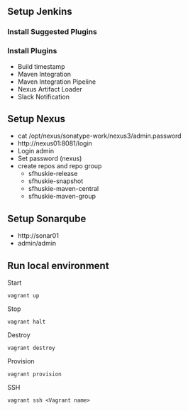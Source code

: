 ## Setup Jenkins
### Install Suggested Plugins
### Install Plugins
* Build timestamp
* Maven Integration
* Maven Integration Pipeline
* Nexus Artifact Loader
* Slack Notification

## Setup Nexus
* cat /opt/nexus/sonatype-work/nexus3/admin.password
* http://nexus01:8081/login
* Login admin
* Set password (nexus)
* create repos and repo group
  * sfhuskie-release
  * sfhuskie-snapshot
  * sfhuskie-maven-central
  * sfhuskie-maven-group

## Setup Sonarqube
* http://sonar01
* admin/admin

## Run local environment
Start 
```
vagrant up
```
Stop 
```
vagrant halt
```
Destroy 
```
vagrant destroy
```
Provision 
```
vagrant provision
```
SSH
```
vagrant ssh <Vagrant name>
```
